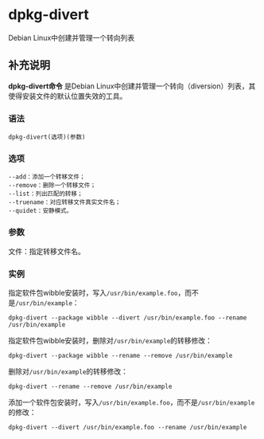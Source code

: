 # dpkg-divert

Debian Linux中创建并管理一个转向列表

## 补充说明

**dpkg-divert命令** 是Debian Linux中创建并管理一个转向（diversion）列表，其使得安装文件的默认位置失效的工具。

### 语法

```text
dpkg-divert(选项)(参数)
```

### 选项

```text
--add：添加一个转移文件；
--remove：删除一个转移文件；
--list：列出匹配的转移；
--truename：对应转移文件真实文件名；
--quidet：安静模式。
```

### 参数

文件：指定转移文件名。

### 实例

指定软件包wibble安装时，写入`/usr/bin/example.foo`，而不是`/usr/bin/example`：

```text
dpkg-divert --package wibble --divert /usr/bin/example.foo --rename /usr/bin/example
```

指定软件包wibble安装时，删除对`/usr/bin/example`的转移修改：

```text
dpkg-divert --package wibble --rename --remove /usr/bin/example
```

删除对`/usr/bin/example`的转移修改：

```text
dpkg-divert --rename --remove /usr/bin/example
```

添加一个软件包安装时，写入`/usr/bin/example.foo`，而不是`/usr/bin/example`的修改：

```text
dpkg-divert --divert /usr/bin/example.foo --rename /usr/bin/example
```

